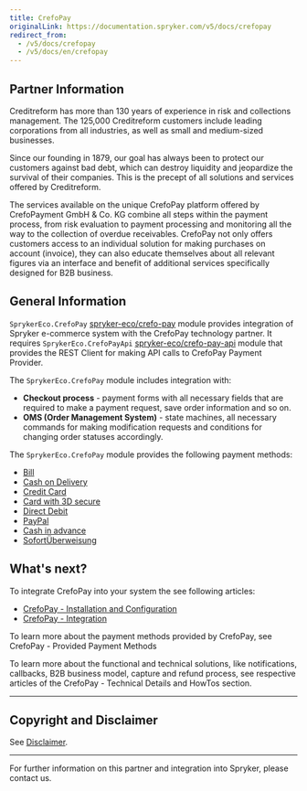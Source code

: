 ```yaml
---
title: CrefoPay
originalLink: https://documentation.spryker.com/v5/docs/crefopay
redirect_from:
  - /v5/docs/crefopay
  - /v5/docs/en/crefopay
---
```


## Partner Information

Creditreform has more than 130 years of experience in risk and collections management. The 125,000 Creditreform customers include leading corporations from all industries, as well as small and medium-sized businesses.

Since our founding in 1879, our goal has always been to protect our customers against bad debt, which can destroy liquidity and jeopardize the survival of their companies. This is the precept of all solutions and services offered by Creditreform.

The services available on the unique CrefoPay platform offered by CrefoPayment GmbH & Co. KG combine all steps within the payment process, from risk evaluation to payment processing and monitoring all the way to the collection of overdue receivables. CrefoPay not only offers customers access to an individual solution for making purchases on account (invoice), they can also educate themselves about all relevant figures via an interface and benefit of additional services specifically designed for B2B business.

## General Information

`SprykerEco.CrefoPay` [spryker-eco/crefo-pay](https://github.com/spryker-eco/crefo-pay) module provides integration of Spryker e-commerce system with the CrefoPay technology partner. It requires `SprykerEco.CrefoPayApi` [spryker-eco/crefo-pay-api](https://github.com/spryker-eco/crefo-pay-api) module that provides the REST Client for making API calls to CrefoPay Payment Provider.

The `SprykerEco.CrefoPay` module includes integration with:

* **Checkout process** - payment forms with all necessary fields that are required to make a payment request, save order information and so on.
* **OMS (Order Management System)** - state machines, all necessary commands for making modification requests and conditions for changing order statuses accordingly.

The `SprykerEco.CrefoPay` module provides the following payment methods:

* [Bill](https://documentation.spryker.com/docs/en/crefopay-provided-payment-methods#bill)
* [Cash on Delivery](https://documentation.spryker.com/docs/en/crefopay-provided-payment-methods#cash-on-delivery)
* [Credit Card](https://documentation.spryker.com/docs/en/crefopay-provided-payment-methods#credit-card)
* [Card with 3D secure](https://documentation.spryker.com/docs/en/crefopay-provided-payment-methods#credit-card-with-3d-secure)
* [Direct Debit](https://documentation.spryker.com/docs/en/crefopay-provided-payment-methods#direct-debit)
* [PayPal](https://documentation.spryker.com/docs/en/crefopay-provided-payment-methods#paypal)
* [Cash in advance](https://documentation.spryker.com/docs/en/crefopay-provided-payment-methods#cash-in-advance)
* [SofortÜberweisung](https://documentation.spryker.com/docs/en/crefopay-provided-payment-methods#sofort-berweisung)

## What's next?
To integrate CrefoPay into your system the see following articles:

* [CrefoPay - Installation and Configuration](https://documentation.spryker.com/docs/en/crefopay-configuration)
* [CrefoPay - Integration](https://documentation.spryker.com/docs/en/crefopay-integration)

To learn more about the payment methods provided by CrefoPay, see CrefoPay - Provided Payment Methods

To learn more about the functional and technical solutions, like notifications, callbacks, B2B business model, capture and refund process, see respective articles of the CrefoPay - Technical Details and HowTos section.

---

## Copyright and Disclaimer

See [Disclaimer](https://github.com/spryker/spryker-documentation).

---
For further information on this partner and integration into Spryker, please contact us.

<div class="hubspot-form js-hubspot-form" data-portal-id="2770802" data-form-id="163e11fb-e833-4638-86ae-a2ca4b929a41" id="hubspot-1"></div>
